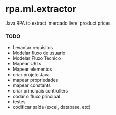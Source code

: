 # rpa.ml.extractor
Java RPA to extract 'mercado livre' product prices 


### TODO
 - Levantar requisitos
 - Modelar fluxo de usuario
 - Modelar Fluxo Tecnico
 - Mapear URLs
 - Mapear elementos
 - criar projeto Java
 - mapear propriedades
 - mapear constants
 - criar principais controllers
 - codar o fluxo principal
 - testes
 - codificar saída (excel, database, etc)